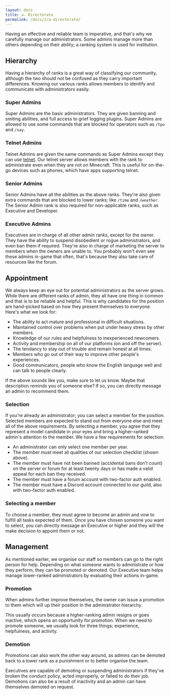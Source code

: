 ```yaml
---
layout: docs
title: a. Directorate
permalink: /docs/2/a-directorate/
---
```

Having an effective and reliable team is imperative, and that's why we carefully manage our administrators.
Some admins manage more than others depending on their ability; a ranking system is used for institution.

## Hierarchy
Having a hierarchy of ranks is a great way of classifying our community, although the two should not be confused as they carry important differences.
Knowing our various ranks allows members to identify and communicate with administrators easily.

### Super Admins
Super Admins are the basic administrators. They are given banning and smiting abilities, and full access to grief logging plugins. Super Admins are allowed to use some commands that are blocked for operators such as `/tpo` and `/say`.

### Telnet Admins
Telnet Admins are given the same commands as Super Admins except they can use [telnet](https://shadow.ga/docs/3/d-resources/#telnet-server). Our telnet server allows members with the rank to administrate even when they are not on Minecraft. This is useful for on-the-go devices such as phones, which have apps supporting telnet.

### Senior Admins
Senior Admins have all the abilities as the above ranks. They're also given extra commands that are blocked to lower ranks; like `/time` and `/weather`. The Senior Admin rank is also required for non-applicable ranks, such as Executive and Developer.

### Executive Admins
Executives are in charge of all other admin ranks, except for the owner. They have the ability to suspend disobedient or rogue administrators, and even ban them if required. They're also in charge of marketing the server to members when the owners are unable to. You probably won't even see these admins in-game that often, that's because they also take care of resources like the forum.

## Appointment
We always keep an eye out for potential administrators as the server grows.
While there are different ranks of admin, they all have one thing in common and that is to be reliable and helpful.
This is why candidates for the position are hand-picked based on how they present themselves to everyone.
Here's what we look for:
* The ability to act mature and professional in difficult situations.
* Maintained control over problems when put under heavy stress by other members.
* Knowledge of our rules and helpfulness to inexperienced newcomers.
* Activity and membership on all of our platforms (on and off the server).
* The tendancy to stay out of trouble and remain honest at all times.
* Members who go out of their way to improve other people's experiences.
* Good communicators, people who know the English language well and can talk to people clearly.

If the above sounds like you, make sure to let us know.
Maybe that description reminds you of someone else?
If so, you can directly message an admin to recommend them.

### Selection
If you're already an administrator; you can select a member for the position.
Selected members are expected to stand out from everyone else and meet all of the above requirements.
By selecting a member, you agree that they represent a model candidate in your eyes and bring a higher-ranked admin's attention to the member.
We have a few requirements for selection:
* An administrator can only select one member per year.
* The member must meet all qualities of our selection checklist (shown above).
* The member must have not been banned (accidental bans don't count) on the server or forum for at least twenty days or has made a valid appeal for each ban they received.
* The member must have a forum account with two-factor auth enabled.
* The member must have a Discord account connected to our guild, also with two-factor auth enabled.

### Selecting a member
To choose a member, they must agree to become an admin and vow to fulfill all tasks expected of them.
Once you have chosen someone you want to select, you can directly message an Executive or higher and they will the make decision to appoint them or not.

## Management
As mentioned earlier, we organise our staff so members can go to the right person for help.
Depending on what someone wants to administrate or how they perform, they can be promoted or demoted.
Our Executive team helps manage lower-ranked administrators by evaluating their actions in-game.

### Promotion
When admins further improve themselves, the owner can issue a promotion to them which will up their position in the administrator hierarchy.

This usually occurs because a higher-ranking admin resigns or goes inactive, which opens an opportunity for promotion.
When we need to promote someone, we usually look for three things; experience, helpfulness, and activity.

### Demotion
Promotions can also work the other way around, as admins can be demoted back to a lower rank as a punishment or to better organise the team.

Executives are capable of demoting or suspending administrators if they've broken the conduct policy, acted improperly, or failed to do their job.
Demotions can also be a result of inactivity and an admin can have themselves demoted on request.
